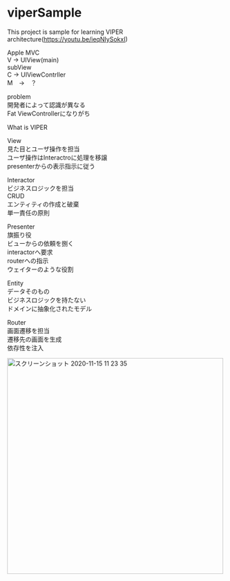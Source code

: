 # viperSample
This project is sample for learning VIPER architecture(https://youtu.be/ieqNIySokxI)

Apple MVC<br>
V → UIView(main)<br>
    subView<br>
C → UIViewContrller<br>
M　→　？<br>

problem<br>
開発者によって認識が異なる<br>
Fat ViewControllerになりがち<br>

What is VIPER<br>

View<br>
見た目とユーザ操作を担当<br>
ユーザ操作はInteractroに処理を移譲<br>
presenterからの表示指示に従う<br>

Interactor<br>
ビジネスロジックを担当<br>
CRUD<br>
エンティティの作成と破棄<br>
単一責任の原則<br>

Presenter<br>
旗振り役<br>
ビューからの依頼を捌く<br>
interactorへ要求<br>
routerへの指示<br>
ウェイターのような役割<br>

Entity<br>
データそのもの<br>
ビジネスロジックを持たない<br>
ドメインに抽象化されたモデル<br>

Router<br>
画面遷移を担当<br>
遷移先の画面を生成<br>
依存性を注入<br>

<img width="500" alt="スクリーンショット 2020-11-15 11 23 35" src="https://user-images.githubusercontent.com/60373909/99161416-74b98f80-2735-11eb-96be-f0070ebfcc0c.png">

